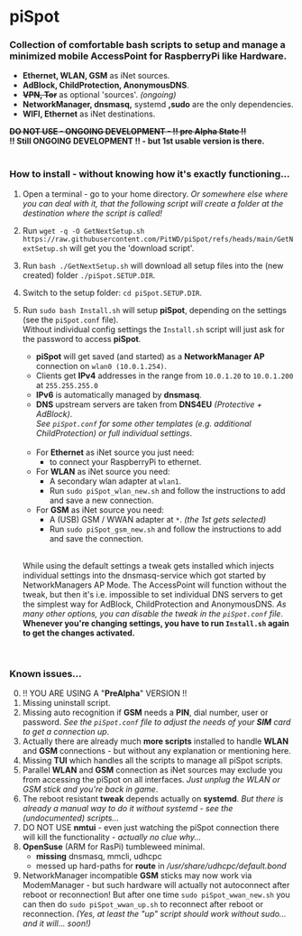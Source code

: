 # piSpot
### Collection of comfortable bash scripts to setup and manage a minimized mobile AccessPoint for RaspberryPi like Hardware.

- **Ethernet, WLAN, GSM** as iNet sources.
- **AdBlock, ChildProtection, AnonymousDNS**.
- **~~VPN, Tor~~** as optional 'sources'. *(ongoing)*
- **NetworkManager, dnsmasq,** systemd **,sudo** are the only dependencies.
- **WIFI, Ethernet** as iNet destinations.

**~~DO NOT USE - ONGOING DEVELOPMENT - !! pre Alpha State !!~~**  
**!! Still ONGOING DEVELOPMENT !! - but 1st usable version is there.**  
<br>

### How to install - without knowing how it's exactly functioning...

1. Open a terminal - go to your home directory. *Or somewhere else where you can deal with it, that the following script will create a folder at the destination where the script is called!* 
2. Run `wget -q -O GetNextSetup.sh https://raw.githubusercontent.com/PitWD/piSpot/refs/heads/main/GetNextSetup.sh` will get you the 'download script'.
3. Run `bash ./GetNextSetup.sh` will download all setup files into the (new created) folder `./piSpot.SETUP.DIR`.
4. Switch to the setup folder: `cd piSpot.SETUP.DIR`.
5. Run `sudo bash Install.sh` will setup **piSpot**, depending on the settings (see the `piSpot.conf` file).  
Without individual config settings the `Install.sh` script will just ask for the password to access **piSpot**.

    - **piSpot** will get saved (and started) as a **NetworkManager AP** connection on `wlan0 (10.0.1.254)`.
    - Clients get **IPv4** addresses in the range from `10.0.1.20` to `10.0.1.200` at `255.255.255.0`
    - **IPv6** is automatically managed by **dnsmasq**.
    - **DNS** upstream servers are taken from **DNS4EU** *(Protective + AdBlock)*.  
    *See `piSpot.conf` for some other templates (e.g. additional ChildProtection) or full individual settings*.<br><br>
    - For **Ethernet** as iNet source you just need:
      - to connect your RaspberryPi to ethernet.
    - For **WLAN** as iNet source you need:
        - A secondary wlan adapter at `wlan1`.  
        - Run `sudo piSpot_wlan_new.sh` and follow the instructions to add and save a new connection.
    - For **GSM** as iNet source you need:
        - A (USB) GSM / WWAN adapter at `*`. *(the 1st gets selected)*  
        - Run `sudo piSpot_gsm_new.sh` and follow the instructions to add and save the connection.<br><br>

    While using the default settings a tweak gets installed which injects individual settings into the dnsmasq-service which got started by NetworkManagers AP Mode. The AccessPoint will function without the tweak, but then it's i.e. impossible to set individual DNS servers to get the simplest way for AdBlock, ChildProtection and AnonymousDNS. *As many other options, you can disable the tweak in the `piSpot.conf` file*. **Whenever you're changing settings, you have to run `Install.sh` again to get the changes activated.**

<br>

### Known issues...

0. !! YOU ARE USING A "**PreAlpha**" VERSION !!
1. Missing uninstall script.
2. Missing auto recognition if **GSM** needs a **PIN**, dial number, user or password. *See the `piSpot.conf` file to adjust the needs of your **SIM** card to get a connection up*.
3. Actually there are already much **more scripts** installed to handle **WLAN** and **GSM** connections - but without any explanation or mentioning here.
4. Missing **TUI** which handles all the scripts to manage all piSpot scripts.
5. Parallel **WLAN** and **GSM** connection as iNet sources may exclude you from accessing the piSpot on all interfaces. *Just unplug the WLAN or GSM stick and you're back in game*.
6. The reboot resistant **tweak** depends actually on **systemd**. *But there is already a manual way to do it without systemd - see the (undocumented) scripts...*
7. DO NOT USE **nmtui** - even just watching the piSpot connection there will kill the functionality - *actually no clue why...*
8. **OpenSuse** (ARM for RasPi) tumbleweed minimal.
    - **missing** dnsmasq, mmcli, udhcpc
    - messed up hard-paths for **route** in */usr/share/udhcpc/default.bond*
9. NetworkManager incompatible **GSM** sticks may now work via ModemManager - but such hardware will actually not autoconnect after reboot or reconnection!
But after one time `sudo piSpot_wwan_new.sh` you can then do `sudo piSpot_wwan_up.sh` to reconnect after reboot or reconnection. *(Yes, at least the "up" script should work without sudo... and it will... soon!)*
